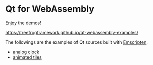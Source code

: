 Qt for WebAssembly
==================

Enjoy the demos!

https://treefrogframework.github.io/qt-webassembly-examples/

The followings are the examples of Qt sources built with [Emscripten](https://emscripten.org/).

 * [analog clock](https://treefrogframework.github.io/qt-webassembly-examples/analogclock/)
 * [animated tiles](https://treefrogframework.github.io/qt-webassembly-examples/animatedtiles/)
 